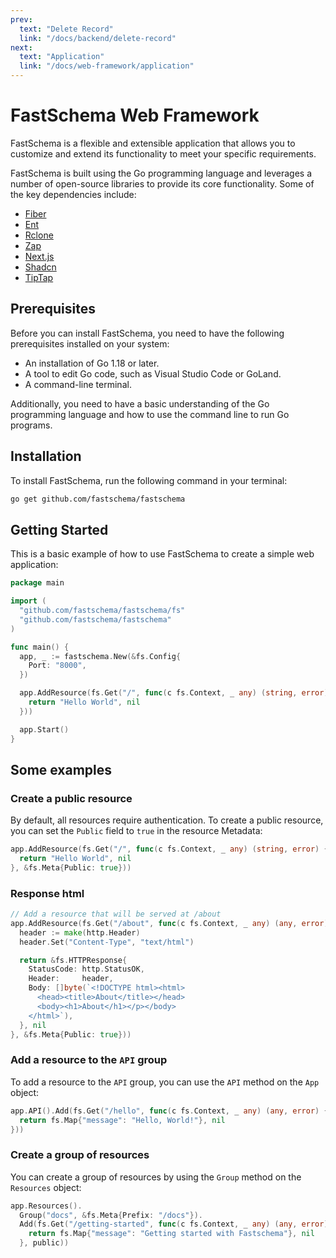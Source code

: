 ```yaml
---
prev:
  text: "Delete Record"
  link: "/docs/backend/delete-record"
next:
  text: "Application"
  link: "/docs/web-framework/application"
---
```


# FastSchema Web Framework

FastSchema is a flexible and extensible application that allows you to customize and extend its functionality to meet your specific requirements.

FastSchema is built using the Go programming language and leverages a number of open-source libraries to provide its core functionality. Some of the key dependencies include:

- [Fiber](https://gofiber.io/)
- [Ent](https://entgo.io/)
- [Rclone](https://rclone.org/)
- [Zap](https://pkg.go.dev/go.uber.org/zap)
- [Next.js](https://nextjs.org/)
- [Shadcn](https://ui.shadcn.com/)
- [TipTap](https://www.tiptap.dev/)

## Prerequisites

Before you can install FastSchema, you need to have the following prerequisites installed on your system:

- An installation of Go 1.18 or later.
- A tool to edit Go code, such as Visual Studio Code or GoLand.
- A command-line terminal.

Additionally, you need to have a basic understanding of the Go programming language and how to use the command line to run Go programs.

## Installation

To install FastSchema, run the following command in your terminal:

```bash
go get github.com/fastschema/fastschema
```

## Getting Started

This is a basic example of how to use FastSchema to create a simple web application:

```go
package main

import (
  "github.com/fastschema/fastschema/fs"
  "github.com/fastschema/fastschema"
)

func main() {
  app, _ := fastschema.New(&fs.Config{
    Port: "8000",
  })

  app.AddResource(fs.Get("/", func(c fs.Context, _ any) (string, error) {
    return "Hello World", nil
  }))

  app.Start()
}
```

## Some examples

### Create a public resource

By default, all resources require authentication. To create a public resource, you can set the `Public` field to `true` in the resource Metadata:

```go
app.AddResource(fs.Get("/", func(c fs.Context, _ any) (string, error) {
  return "Hello World", nil
}, &fs.Meta{Public: true}))
```

### Response html

```go
// Add a resource that will be served at /about
app.AddResource(fs.Get("/about", func(c fs.Context, _ any) (any, error) {
  header := make(http.Header)
  header.Set("Content-Type", "text/html")

  return &fs.HTTPResponse{
    StatusCode: http.StatusOK,
    Header:     header,
    Body: []byte(`<!DOCTYPE html><html>
      <head><title>About</title></head>
      <body><h1>About</h1></p></body>
    </html>`),
  }, nil
}, &fs.Meta{Public: true}))
```

### Add a resource to the `API` group

To add a resource to the `API` group, you can use the `API` method on the `App` object:

```go
app.API().Add(fs.Get("/hello", func(c fs.Context, _ any) (any, error) {
  return fs.Map{"message": "Hello, World!"}, nil
}))
```

### Create a group of resources

You can create a group of resources by using the `Group` method on the `Resources` object:

```go
app.Resources().
  Group("docs", &fs.Meta{Prefix: "/docs"}).
  Add(fs.Get("/getting-started", func(c fs.Context, _ any) (any, error) {
    return fs.Map{"message": "Getting started with Fastschema"}, nil
  }, public))
```
